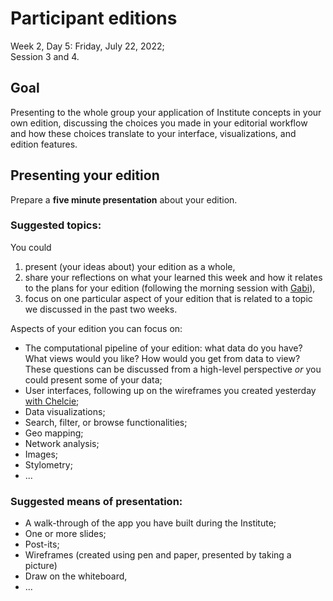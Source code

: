 # Participant editions
Week 2, Day 5: Friday, July 22, 2022;  
Session 3 and 4.

## Goal
Presenting to the whole group your application of Institute concepts in your own edition, discussing the choices you made in your editorial workflow and how these choices translate to your interface, visualizations, and edition features.

## Presenting your edition
Prepare a **five minute presentation** about your edition.   

### Suggested topics:
You could  
1. present (your ideas about) your edition as a whole,
2. share your reflections on what your learned this week and how it relates to the plans for your edition (following the morning session with [Gabi](https://pittsburgh-neh-institute.github.io/Institute-Materials-2020/presentations/day10_session01_keane_reflection.html)), 
3. focus on one particular aspect of your edition that is related to a topic we discussed in the past two weeks. 

Aspects of your edition you can focus on:

- The computational pipeline of your edition: what data do you have? What views would you like? How would you get from data to view? These questions can be discussed from a high-level perspective _or_ you could present some of your data;
- User interfaces, following up on the wireframes you created yesterday [with Chelcie](https://pittsburgh-neh-institute.github.io/Institute-Materials-2020/presentations/day09_session03_rowell_project-planning.html);
- Data visualizations;
- Search, filter, or browse functionalities;
- Geo mapping;
- Network analysis;
- Images;
- Stylometry;
- ...

### Suggested means of presentation:

- A walk-through of the app you have built during the Institute;
- One or more slides;
- Post-its;
- Wireframes (created using pen and paper, presented by taking a picture)
- Draw on the whiteboard,
- ... 
